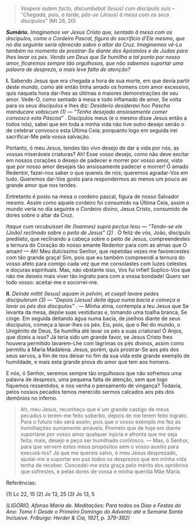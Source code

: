 > *Vespere autem facto, discumbebat (Iesus) cum discipulis suis – “Chegada, pois, a tarde, pôs-se (Jesus) à mesa com os seus discípulos”* (Mt 26, 20)

***Sumário.** Imaginemos ver Jesus Cristo que, sentado à mesa com os discípulos, come o Cordeiro Pascal, figura do sacrifício d’Ele mesmo, que no dia seguinte seria oferecido sobre o altar da Cruz. Imaginemos vê-Lo também no momento de prostrar-Se diante dos Apóstolos e de Judas para lhes lavar os pés. Vendo um Deus que Se humilha a tal ponto por nosso amor, ficaremos sempre tão orgulhosos, que não sabemos suportar uma palavra de desprezo, a mais leve falta de atenção?*

**I.** Sabendo Jesus que era chegada a hora de sua morte, em que devia partir deste mundo, como até então tinha amado os homens com amor excessivo, quis naquela hora dar-lhes as últimas e maiores demonstrações de seu amor. Vede-O, como sentado à mesa e todo inflamado de amor, Se volta para os seus discípulos e lhes diz: *Desiderio desideravi hoc Pascha manducare vobiscum (1) — “Tenho desejado ansiosamente comer convosco esta Páscoa”* . Discípulos meus (e o mesmo disse Jesus então a todos nós), sabei que em toda a minha vida não tive outro desejo senão o de celebrar convosco esta Última Ceia; porquanto logo em seguida irei sacrificar-Me pela vossa salvação.

Portanto, ó meu Jesus, tendes tão vivo desejo de dar a vida por nós, as vossas miseráveis criaturas? Ah! Esse vosso desejo, como não deve excitar em nossos corações o desejo de padecer e morrer por vosso amor, visto que por nosso amor desejais tão ansiosamente padecer e morrer! Ó amado Redentor, fazei-nos saber o que quereis de nós; queremos agradar-Vos em tudo. Queremos dar-Vos gosto para respondermos ao menos um pouco ao grande amor que nos tendes.

Entretanto é posto na mesa o cordeiro pascal, figura de nosso Salvador mesmo. Assim como aquele cordeiro foi consumido na Última Ceia, assim o mundo veria no dia seguinte o Cordeiro divino, Jesus Cristo, consumido de dores sobre o altar da Cruz.

*Itaque cum recubuisset ille (Ioannes) supra pectus Iesu — “Tendo-se ele (João) reclinado sobre o peito de Jesus” (2)* . Ó feliz de vós, João, discípulo predileto, que reclinando a cabeça sobre o peito de Jesus, compreendestes a ternura do Coração do nosso amante Redentor para com as almas que O amam! — Ah! Meu dulcíssimo Senhor, que repetidas vezes me favorecestes com tão grande graça! Sim, pois que eu também compreendi a ternura do vosso afeto para comigo cada vez que me consolastes com luzes celestes e doçuras espirituais. Mas, não obstante isso, Vos fui infiel! Suplico-Vos que não me deixeis mais viver tão ingrato para com a vossa bondade! Quero ser todo vosso: aceitai-me e socorrei-me.

**II.** *Deinde mittit (Iesus) aquam in pelvim, et coepit lavare pedes discipulorum (3) — “Depois (Jesus) deita água numa bacia e começa a lavar os pés dos discípulos”* . — Minha alma, contempla a teu Jesus que Se levanta da mesa, depõe suas vestiduras e, tomando uma toalha branca, Se cinge. Em seguida deitando água numa bacia, de joelhos diante de seus discípulos, começa a lavar-lhes os pés. Eis, pois, que o Rei do mundo, o Unigênito de Deus, Se humilha até lavar os pés a suas criaturas! Ó Anjos, que dizeis a isso? Já teria sido um grande favor, se Jesus Cristo lhes houvera permitido lavarem-Lhe com lágrimas os pés divinos, assim como permitiu à Maria Madalena. Jesus, porém, quis prostrar-Se aos pés dos seus servos, a fim de nos deixar no fim da sua vida este grande exemplo de humildade, e mais esta grande prova do amor que tem aos homens.

E nós, ó Senhor, seremos sempre tão orgulhosos que não sofremos uma palavra de desprezo, uma pequena falta de atenção, sem que logo fiquemos ressentidos, e nos venha o pensamento de vingança? Todavia, pelos nossos pecados temos merecido sermos calcados aos pés dos demônios no inferno.

> Ah, meu Jesus, reconheço que é um grande castigo de meus pecados o terem-me feito soberbo, depois de me terem feito ingrato. Para o futuro não será assim; pois que o vosso exemplo me fez as humilhações sumamente amáveis. Prometo que de hoje em diante suportarei por vosso amor qualquer injúria e afronta que me seja feita; mais, desejo e peço ser humilhado conVosco. — Mas, ó Senhor, para que servem estes meus propósitos sem o vosso auxílio para executá-los? Já que me quereis salvo, ó meu Jesus desprezado, ajudai-me a suportar em paz todos os desprezos que em minha vida tenha de receber. Concedei-me esta graça pelo mérito dos opróbrios que sofrestes, e pelas dores de vossa e minha querida Mãe Maria.

Referências:

\(1\) Lc 22, 15 (2) Jo 13, 25 (3) Jo 13, 5

*(LIGÓRIO, Afonso Maria de. Meditações: Para todos os Dias e Festas do Ano: Tomo I: Desde o Primeiro Domingo do Advento até a Semana Santa Inclusive. Friburgo: Herder & Cia, 1921, p. 379-382)*
